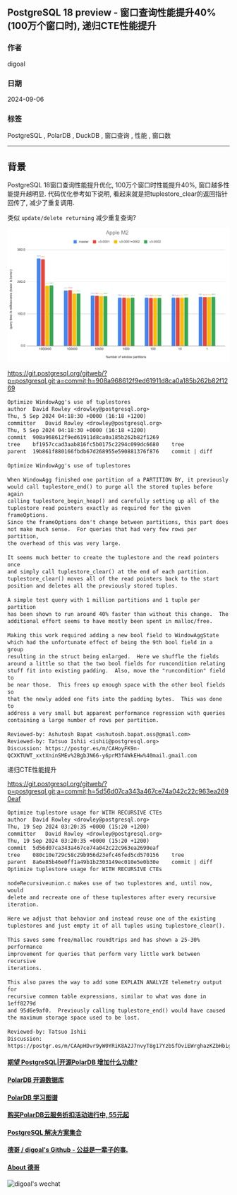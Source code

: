 ## PostgreSQL 18 preview - 窗口查询性能提升40%(100万个窗口时), 递归CTE性能提升       
                                                                                    
### 作者                                                        
digoal                                                        
                                                               
### 日期                                                             
2024-09-06                                                       
                                                            
### 标签                                                          
PostgreSQL , PolarDB , DuckDB , 窗口查询 , 性能 , 窗口数       
                                                                                   
----                                                            
                                                                          
## 背景       
PostgreSQL 18窗口查询性能提升优化, 100万个窗口时性能提升40%, 窗口越多性能提升越明显.  代码优化参考如下说明, 看起来就是把tuplestore_clear的返回指针回传了, 减少了重复调用.   
  
类似 `update/delete returning` 减少重复查询?    
  
![pic](20240906_02_pic_001.png)    
  
https://git.postgresql.org/gitweb/?p=postgresql.git;a=commit;h=908a968612f9ed61911d8ca0a185b262b82f1269  
```  
Optimize WindowAgg's use of tuplestores  
author	David Rowley <drowley@postgresql.org>	  
Thu, 5 Sep 2024 04:18:30 +0000 (16:18 +1200)  
committer	David Rowley <drowley@postgresql.org>	  
Thu, 5 Sep 2024 04:18:30 +0000 (16:18 +1200)  
commit	908a968612f9ed61911d8ca0a185b262b82f1269  
tree	bf1957ccad3aab816fc5b0175c2294c099dc6680	tree  
parent	19b861f880166fbdb67d268955e590881376f876	commit | diff  
  
Optimize WindowAgg's use of tuplestores  
  
When WindowAgg finished one partition of a PARTITION BY, it previously  
would call tuplestore_end() to purge all the stored tuples before again  
calling tuplestore_begin_heap() and carefully setting up all of the  
tuplestore read pointers exactly as required for the given frameOptions.  
Since the frameOptions don't change between partitions, this part does  
not make much sense.  For queries that had very few rows per partition,  
the overhead of this was very large.  
  
It seems much better to create the tuplestore and the read pointers once  
and simply call tuplestore_clear() at the end of each partition.  
tuplestore_clear() moves all of the read pointers back to the start  
position and deletes all the previously stored tuples.  
  
A simple test query with 1 million partitions and 1 tuple per partition  
has been shown to run around 40% faster than without this change.  The  
additional effort seems to have mostly been spent in malloc/free.  
  
Making this work required adding a new bool field to WindowAggState  
which had the unfortunate effect of being the 9th bool field in a group  
resulting in the struct being enlarged.  Here we shuffle the fields  
around a little so that the two bool fields for runcondition relating  
stuff fit into existing padding.  Also, move the "runcondition" field to  
be near those.  This frees up enough space with the other bool fields so  
that the newly added one fits into the padding bytes.  This was done to  
address a very small but apparent performance regression with queries  
containing a large number of rows per partition.  
  
Reviewed-by: Ashutosh Bapat <ashutosh.bapat.oss@gmail.com>  
Reviewed-by: Tatsuo Ishii <ishii@postgresql.org>  
Discussion: https://postgr.es/m/CAHoyFK9n-QCXKTUWT_xxtXninSMEv%2BgbJN66-y6prM3f4WkEHw%40mail.gmail.com  
```

递归CTE性能提升   
   
https://git.postgresql.org/gitweb/?p=postgresql.git;a=commit;h=5d56d07ca343a467ce74a042c22c963ea2690eaf  
```
Optimize tuplestore usage for WITH RECURSIVE CTEs
author	David Rowley <drowley@postgresql.org>	
Thu, 19 Sep 2024 03:20:35 +0000 (15:20 +1200)
committer	David Rowley <drowley@postgresql.org>	
Thu, 19 Sep 2024 03:20:35 +0000 (15:20 +1200)
commit	5d56d07ca343a467ce74a042c22c963ea2690eaf
tree	080c10e729c58c29b956d23efc46fed5cd570156	tree
parent	8a6e85b46e0ff1a49b1b2303149ec010e5e0b30e	commit | diff
Optimize tuplestore usage for WITH RECURSIVE CTEs

nodeRecursiveunion.c makes use of two tuplestores and, until now, would
delete and recreate one of these tuplestores after every recursive
iteration.

Here we adjust that behavior and instead reuse one of the existing
tuplestores and just empty it of all tuples using tuplestore_clear().

This saves some free/malloc roundtrips and has shown a 25-30% performance
improvement for queries that perform very little work between recursive
iterations.

This also paves the way to add some EXPLAIN ANALYZE telemetry output for
recursive common table expressions, similar to what was done in 1eff8279d
and 95d6e9af0.  Previously calling tuplestore_end() would have caused
the maximum storage space used to be lost.

Reviewed-by: Tatsuo Ishii
Discussion: https://postgr.es/m/CAApHDvr9yW0YRiK8A2J7nvyT8g17YzbSfOviEWrghazKZbHbig@mail.gmail.com
```
  
  
#### [期望 PostgreSQL|开源PolarDB 增加什么功能?](https://github.com/digoal/blog/issues/76 "269ac3d1c492e938c0191101c7238216")
  
  
#### [PolarDB 开源数据库](https://openpolardb.com/home "57258f76c37864c6e6d23383d05714ea")
  
  
#### [PolarDB 学习图谱](https://www.aliyun.com/database/openpolardb/activity "8642f60e04ed0c814bf9cb9677976bd4")
  
  
#### [购买PolarDB云服务折扣活动进行中, 55元起](https://www.aliyun.com/activity/new/polardb-yunparter?userCode=bsb3t4al "e0495c413bedacabb75ff1e880be465a")
  
  
#### [PostgreSQL 解决方案集合](../201706/20170601_02.md "40cff096e9ed7122c512b35d8561d9c8")
  
  
#### [德哥 / digoal's Github - 公益是一辈子的事.](https://github.com/digoal/blog/blob/master/README.md "22709685feb7cab07d30f30387f0a9ae")
  
  
#### [About 德哥](https://github.com/digoal/blog/blob/master/me/readme.md "a37735981e7704886ffd590565582dd0")
  
  
![digoal's wechat](../pic/digoal_weixin.jpg "f7ad92eeba24523fd47a6e1a0e691b59")
  
